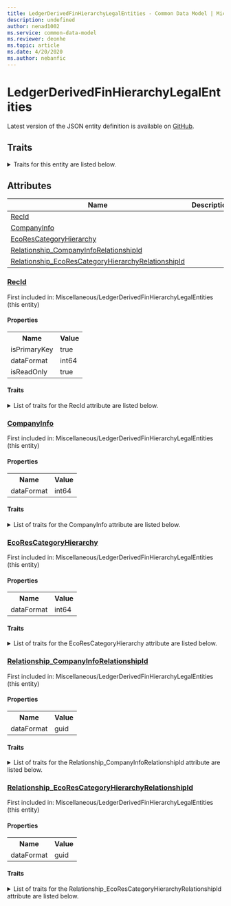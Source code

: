 ```yaml
---
title: LedgerDerivedFinHierarchyLegalEntities - Common Data Model | Microsoft Docs
description: undefined
author: nenad1002
ms.service: common-data-model
ms.reviewer: deonhe
ms.topic: article
ms.date: 4/20/2020
ms.author: nebanfic
---
```


# LedgerDerivedFinHierarchyLegalEntities

  
 Latest version of the JSON entity definition is available on <a href="https://github.com/Microsoft/CDM/tree/master/schemaDocuments/core/operationsCommon/Tables/Finance/Ledger/Miscellaneous/LedgerDerivedFinHierarchyLegalEntities.cdm.json" target="_blank">GitHub</a>.  

## Traits

<details>
<summary>Traits for this entity are listed below.  
</summary>

**is.identifiedBy**  
  names a specifc identity attribute to use with an entity  <table><tr><th>Parameter</th><th>Value</th><th>Data type</th><th>Explanation</th></tr><tr><td>attribute</td><td>[LedgerDerivedFinHierarchyLegalEntities/(resolvedAttributes)/RecId](#RecId)</td><td>attribute</td><td></td></tr></table>

**is.CDM.entityVersion**  
  <table><tr><th>Parameter</th><th>Value</th><th>Data type</th><th>Explanation</th></tr><tr><td>versionNumber</td><td>"1.0.0"</td><td>string</td><td>semantic version number of the entity</td></tr></table>

**is.application.releaseVersion**  
  <table><tr><th>Parameter</th><th>Value</th><th>Data type</th><th>Explanation</th></tr><tr><td>releaseVersion</td><td>"10.0.13.0"</td><td>string</td><td>semantic version number of the application introducing this entity</td></tr></table>

</details>

## Attributes

|Name|Description|First Included in Instance|
|---|---|---|
|[RecId](#RecId)||<a href="LedgerDerivedFinHierarchyLegalEntities.md" target="_blank">Miscellaneous/LedgerDerivedFinHierarchyLegalEntities</a>|
|[CompanyInfo](#CompanyInfo)||<a href="LedgerDerivedFinHierarchyLegalEntities.md" target="_blank">Miscellaneous/LedgerDerivedFinHierarchyLegalEntities</a>|
|[EcoResCategoryHierarchy](#EcoResCategoryHierarchy)||<a href="LedgerDerivedFinHierarchyLegalEntities.md" target="_blank">Miscellaneous/LedgerDerivedFinHierarchyLegalEntities</a>|
|[Relationship_CompanyInfoRelationshipId](#Relationship_CompanyInfoRelationshipId)||<a href="LedgerDerivedFinHierarchyLegalEntities.md" target="_blank">Miscellaneous/LedgerDerivedFinHierarchyLegalEntities</a>|
|[Relationship_EcoResCategoryHierarchyRelationshipId](#Relationship_EcoResCategoryHierarchyRelationshipId)||<a href="LedgerDerivedFinHierarchyLegalEntities.md" target="_blank">Miscellaneous/LedgerDerivedFinHierarchyLegalEntities</a>|

### <a href=#RecId name="RecId">RecId</a>

First included in: Miscellaneous/LedgerDerivedFinHierarchyLegalEntities (this entity)  

#### Properties

<table><tr><th>Name</th><th>Value</th></tr><tr><td>isPrimaryKey</td><td>true</td></tr><tr><td>dataFormat</td><td>int64</td></tr><tr><td>isReadOnly</td><td>true</td></tr></table>

#### Traits

<details>
<summary>List of traits for the RecId attribute are listed below.</summary>

**is.dataFormat.integer**  
**is.dataFormat.big**  
**is.identifiedBy**  
names a specifc identity attribute to use with an entity  <table><tr><th>Parameter</th><th>Value</th><th>Data type</th><th>Explanation</th></tr><tr><td>attribute</td><td>[LedgerDerivedFinHierarchyLegalEntities/(resolvedAttributes)/RecId](#RecId)</td><td>attribute</td><td></td></tr></table>

**is.readOnly**  
**is.dataFormat.integer**  
**is.dataFormat.big**  
</details>

### <a href=#CompanyInfo name="CompanyInfo">CompanyInfo</a>

First included in: Miscellaneous/LedgerDerivedFinHierarchyLegalEntities (this entity)  

#### Properties

<table><tr><th>Name</th><th>Value</th></tr><tr><td>dataFormat</td><td>int64</td></tr></table>

#### Traits

<details>
<summary>List of traits for the CompanyInfo attribute are listed below.</summary>

**is.dataFormat.integer**  
**is.dataFormat.big**  
**is.dataFormat.integer**  
**is.dataFormat.big**  
</details>

### <a href=#EcoResCategoryHierarchy name="EcoResCategoryHierarchy">EcoResCategoryHierarchy</a>

First included in: Miscellaneous/LedgerDerivedFinHierarchyLegalEntities (this entity)  

#### Properties

<table><tr><th>Name</th><th>Value</th></tr><tr><td>dataFormat</td><td>int64</td></tr></table>

#### Traits

<details>
<summary>List of traits for the EcoResCategoryHierarchy attribute are listed below.</summary>

**is.dataFormat.integer**  
**is.dataFormat.big**  
**is.dataFormat.integer**  
**is.dataFormat.big**  
</details>

### <a href=#Relationship_CompanyInfoRelationshipId name="Relationship_CompanyInfoRelationshipId">Relationship_CompanyInfoRelationshipId</a>

First included in: Miscellaneous/LedgerDerivedFinHierarchyLegalEntities (this entity)  

#### Properties

<table><tr><th>Name</th><th>Value</th></tr><tr><td>dataFormat</td><td>guid</td></tr></table>

#### Traits

<details>
<summary>List of traits for the Relationship_CompanyInfoRelationshipId attribute are listed below.</summary>

**is.dataFormat.character**  
**is.dataFormat.big**  
**is.dataFormat.array**  
**is.dataFormat.guid**  
**means.identity.entityId**  
**is.linkedEntity.identifier**  
Marks the attribute(s) that hold foreign key references to a linked (used as an attribute) entity. This attribute is added to the resolved entity to enumerate the referenced entities.  <table><tr><th>Parameter</th><th>Value</th><th>Data type</th><th>Explanation</th></tr><tr><td>entityReferences</td><td><table><tr><th>entityReference</th><th>attributeReference</th></tr><tr><td><a href="../Main/CompanyInfo.md" target="_blank">/core/operationsCommon/Tables/Finance/Ledger/Main/CompanyInfo.cdm.json/CompanyInfo</a></td><td><a href="../Main/CompanyInfo.md#RecId" target="_blank">RecId</a></td></tr></table></td><td>entity</td><td>a reference to the constant entity holding the list of entity references</td></tr></table>

**is.dataFormat.guid**  
**is.dataFormat.character**  
**is.dataFormat.array**  
</details>

### <a href=#Relationship_EcoResCategoryHierarchyRelationshipId name="Relationship_EcoResCategoryHierarchyRelationshipId">Relationship_EcoResCategoryHierarchyRelationshipId</a>

First included in: Miscellaneous/LedgerDerivedFinHierarchyLegalEntities (this entity)  

#### Properties

<table><tr><th>Name</th><th>Value</th></tr><tr><td>dataFormat</td><td>guid</td></tr></table>

#### Traits

<details>
<summary>List of traits for the Relationship_EcoResCategoryHierarchyRelationshipId attribute are listed below.</summary>

**is.dataFormat.character**  
**is.dataFormat.big**  
**is.dataFormat.array**  
**is.dataFormat.guid**  
**means.identity.entityId**  
**is.linkedEntity.identifier**  
Marks the attribute(s) that hold foreign key references to a linked (used as an attribute) entity. This attribute is added to the resolved entity to enumerate the referenced entities.  <table><tr><th>Parameter</th><th>Value</th><th>Data type</th><th>Explanation</th></tr><tr><td>entityReferences</td><td><table><tr><th>entityReference</th><th>attributeReference</th></tr><tr><td><a href="../../../SupplyChain/ProductInformationManagement/Main/EcoResCategoryHierarchy.md" target="_blank">/core/operationsCommon/Tables/SupplyChain/ProductInformationManagement/Main/EcoResCategoryHierarchy.cdm.json/EcoResCategoryHierarchy</a></td><td><a href="../../../SupplyChain/ProductInformationManagement/Main/EcoResCategoryHierarchy.md#RecId" target="_blank">RecId</a></td></tr></table></td><td>entity</td><td>a reference to the constant entity holding the list of entity references</td></tr></table>

**is.dataFormat.guid**  
**is.dataFormat.character**  
**is.dataFormat.array**  
</details>
